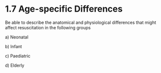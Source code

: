 # 1.7 Age-specific Differences

Be able to describe the anatomical and physiological differences that might affect resuscitation in the following groups

a\) Neonatal

b\) Infant

c\) Paediatric

d\) Elderly

